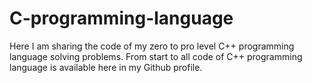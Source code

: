 # C-programming-language
Here I am sharing the code of my zero to pro level C++ programming language solving problems. From start to all code of C++ programming language is available here in my Github profile.
